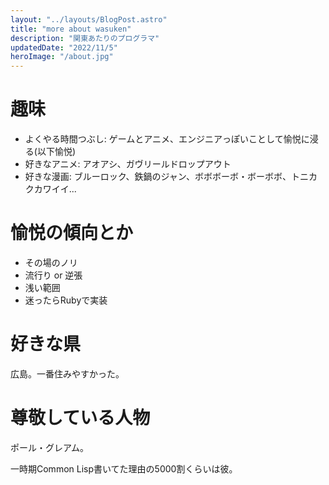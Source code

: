 ```yaml
---
layout: "../layouts/BlogPost.astro"
title: "more about wasuken"
description: "関東あたりのプログラマ"
updatedDate: "2022/11/5"
heroImage: "/about.jpg"
---
```


# 趣味

* よくやる時間つぶし: ゲームとアニメ、エンジニアっぽいことして愉悦に浸る(以下愉悦)
* 好きなアニメ: アオアシ、ガヴリールドロップアウト
* 好きな漫画: ブルーロック、鉄鍋のジャン、ボボボーボ・ボーボボ、トニカクカワイイ...

# 愉悦の傾向とか

* その場のノリ
* 流行り or 逆張
* 浅い範囲
* 迷ったらRubyで実装

# 好きな県

広島。一番住みやすかった。

# 尊敬している人物

ポール・グレアム。

一時期Common Lisp書いてた理由の5000割くらいは彼。
